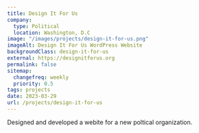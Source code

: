 ```yaml
---
title: Design It For Us
company:
  type: Political
  location: Washington, D.C
image: "/images/projects/design-it-for-us.png"
imageAlt: Design It For Us WordPress Website
backgroundClass: design-it-for-us
external: https://designitforus.org
permalink: false
sitemap:
  changefreq: weekly
  priority: 0.5
tags: projects
date: 2023-03-29
url: /projects/design-it-for-us
---
```


<p class="font-41">Designed and developed a webite for a new poltical organization.</p>